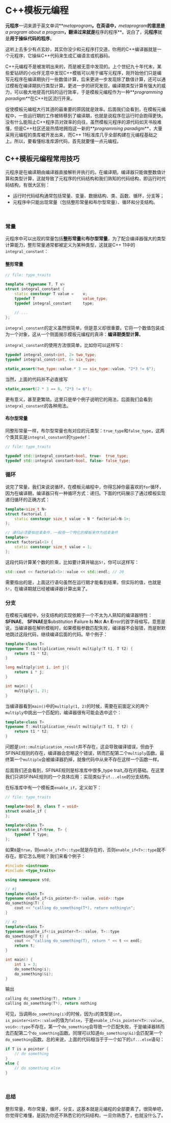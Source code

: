 # C++模板元编程

**元程序**一词来源于英文单词**_metaprogram_**。在英语中，**_metaprogram_**的意思是**_a program about a program_**，翻译过来就是**程序的程序**。说白了，**元程序**就是**用于操纵代码的程序**。

这听上去多少有点玄妙，其实你没少和元程序打交道，你用的C++编译器就是一个元程序，它操纵C++代码来生成汇编语言或机器码。

C++元编程不是被发明出来的，而是被无意中发现的。上个世纪九十年代末，某些爱钻研的小伙伴无意中发现C++模板可以用于编写元程序，刚开始他们只是编写元程序在编译期执行一些数值计算，后来更进一步发现除了数值计算，还可以通过模板在编译期执行类型计算。更进一步的研究发现，编译期类型计算有强大的威力，可以极大地提高代码的运行效率，于是模板元编程作为一种**_programming paradigm_**在C++社区流行开来。

促使模板元编程大行其道的最重要的原因就是效率。后面我们会看到，在模板元编程中，一些运行期的工作被转移到了编译期，也就是说程序在运行时会跑得更快。没有什么能阻止C++程序员对效率的向往，虽然模板元程序的源代码如天书般难懂，但是C++社区还是热情地拥抱这一新的**_programming paradigm_**，大量采用元编程的类库被开发出来，而C++ 11标准库几乎全部构建在元编程基础之上。所以，要看懂标准库源代码，首先就要懂一点元编程。

## C++模板元编程常用技巧

元程序是在编译期由编译器直接解析并执行的。在编译期，编译器只能做整数值计算和类型计算，这就导致了元程序的代码结构和我们熟知的代码结构，即运行时代码结构，有很大区别：

* 运行时代码结构通常包括常量、变量、数据结构、类、函数、循环，分支等；
* 元程序中只能出现常量（包括整形常量和布尔型常量）、循环和分支结构。

<br/>

### 常量

元程序中可以出现的常量包括**整形常量**和**布尔型常量**，为了配合编译器强大的类型计算能力，整形常量通常都被定义为某种类型，这就是C++ 11中的`integral_constant`：

#### 整形常量

```c++
// file: type_traits

template <typename T, T v>
struct integral_constant {
    static constexpr T value =    v;
    typedef T                     value_type;
    typedef integral_constant     type;
    
    // ...
};
```

`integral_constant`的定义虽然很简单，但是意义却很重要。它将一个数值包装成为一个对象，这从一个侧面揭示模板元编程的真谛：**编译期类型计算**。

`integral_constant`的使用方法很简单，比如你可以这样写：

```c++
typedef integral_const<int, 2> two_type;
typedef integral_const<int, 6> six_type;

static_assert(two_type::value * 3 == six_type::value, "2*3 != 6");
```

当然，上面的代码并不必直接写

```c++
static_assert(2 * 3 == 6, "2*3 != 6");
```

更有意义，甚至更繁琐。这里只是举个例子说明它的用法，后面我们会看到`integral_constant`的各种用法。

#### 布尔型常量

同整形常量一样，布尔型常量也有对应的元类型：`true_type`和`false_type`，这两个类其实是`integral_constant`的`typedef`：

```c++
// file: type_traits

typedef std::integral_constant<bool, true>  true_type;
typedef std::integral constant<bool, false> false_type;
```

### 循环

说完了常量，我们来说说循环。在模板元编程中，你得忘掉你最喜欢的`for`循环，因为在编译期，编译器只有一种循环方式：递归。下面的代码展示了通过模板实现递归循环的正确方式：

```c++
template<size_t N>
struct factorial {
    static constexpr size_t value = N * factorial<N-1>;
};

// 递归必须要有结束条件，一般用一个特化的模板来作为结束条件
template<>
struct factorial<1> {
    static constexpr size_t value = 1;
};
```

这段代码计算某个数的阶乘，比如要计算并输出`5!`，你可以这样写：

```c++
std::cout << factorial<5>::value << std::endl; // 20
```

需要指出的是，上面这行语句虽然在运行期才能看到结果，但实际的值，也就是`5!`，在编译期就已经被编译器计算出来了。


### 分支

在模板元编程中，分支结构的实现依赖于一个不太为人熟知的编译器特性：**SFINAE**。 **SFINAE**是**S**ubstitution **F**ailure **I**s **N**ot **A**n **E**rror的首字母缩写。意思是说，当编译器在解析模板时，如果模板参数匹配失败，编译器不会报错，而是默默地跳过这段代码，继续编译后面的代码。举个例子：

```c++
template<class T>
typename T::multiplication_result multiply(T t1, T t2) {
    return t1 * t2;
}

long multiply(int i, int j){
    return i * j;
}

int main() {
    multiply(1, 2);
}
```

当编译器看到`main()`中的`multiply(1, 2)`的时候，需要在前面定义的两个`multiply`中挑出一个匹配的，编译器很有可能会选中这个：

```c++
template<class T>
typename T::multiplication_result multiply(T t1, T t2) {
    return t1 * t2;
}
```

问题是`int::multiplication_result`并不存在，这会导致编译错误，但由于SFINAE规则的存在，编译器会忽略这个错误，转而匹配第二个`multiply`函数。最终第一个`multiple`会被编译器扔掉，就像代码中从来不存在这样一个函数一样。

后面我们还会看到，SFINAE规则是标准库中很多_type trait_存在的基础。在这里我们只讲SFINAE规则的一个具体应用：实现类似于`if...else`的分支结构。

在标准库中有一个模板类`enable_if`，定义如下：

```c++
// file: type_traits

template<bool B, class T = void>
struct enable_if {
};

template<class T>
struct enable_if<true, T> {
    typedef T type;
};
```

如果`B`是`true`，则`enable_if<T>::type`就是存在的，否则`enable_if<T>::type`就不存在。那它怎么用呢？我们来看个例子：

```c++
#include <iostream>
#include <type_traits>

using namespace std;

// #1
template<class T>
typename enable_if<is_pointer<T>::value, void>::type
do_something(T) {
    cout << "calling do_something(T*), return nothing\n";
}

// #2
template<class T>
typename enable_if<!is_pointer<T>::value, T>::type
do_something(T t) {
    cout << "calling do_something(T), return " << t << endl;
    return t;
}

int main() {
    int i = 3;
    do_something(i);
    do_something(&i);
}
```

输出
```c++
calling do_something(T), return 3
calling do_something(T*), return nothing
```

可见，当调用`do_something(i)`的时候，因为`i`的类型是`int`，`is_pointer<int>::value`的值为`false`，于是`enable_if<is_pointer<T>::value, void>::type`不存在，第一个`do_something`会导致一个匹配失败，于是编译器转而去匹配第二个`do_something`函数。同理可以知道`do_something(&i)`会匹配第一个`do_something`函数。总的来说，上面的代码相当于于一个如下的`if...else`语句：

```c++
if T is a pointer {
    // do something
}
else {
    // do something else
}
```
<br/>

### 总结

整形常量，布尔常量，循环，分支，这基本就是元编程的全部要素了。很简单吧，你觉得它难懂，是因为你还不熟悉它的代码结构，一旦你熟悉了，也就没什么了。









